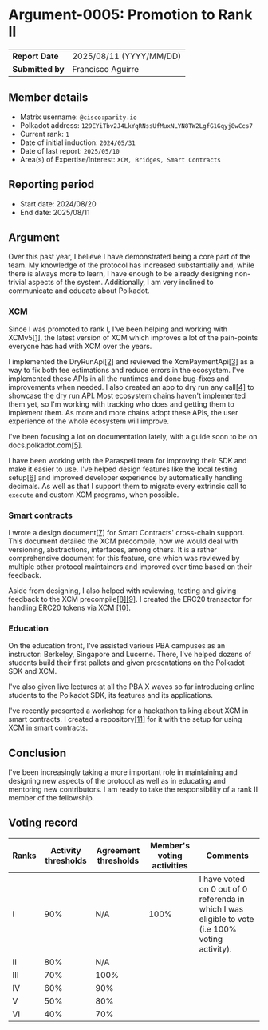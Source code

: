# Argument-0005: Promotion to Rank II

|                 |                                                                                             |
| --------------- | ------------------------------------------------------------------------------------------- |
| **Report Date** | 2025/08/11 (YYYY/MM/DD)                                                                     |
| **Submitted by**| Francisco Aguirre                                                                           |

## Member details

- Matrix username: `@cisco:parity.io`
- Polkadot address: `129EYiTbv2J4LkYqRNssUfMuxNLYN8TW2LgfG1Gqyj8wCcs7`
- Current rank: `1`
- Date of initial induction: `2024/05/31`
- Date of last report: `2025/05/10`
- Area(s) of Expertise/Interest: `XCM, Bridges, Smart Contracts`

## Reporting period

- Start date: 2024/08/20
- End date: 2025/08/11

## Argument

Over this past year, I believe I have demonstrated being a core part of the team.
My knowledge of the protocol has increased substantially and, while there is always more to learn, I have enough to be already designing non-trivial aspects of the system.
Additionally, I am very inclined to communicate and educate about Polkadot.

### XCM

Since I was promoted to rank I, I've been helping and working with XCMv5[\[1\]](https://github.com/polkadot-fellows/xcm-format/issues/60), the latest version of XCM which improves a lot of the pain-points everyone has had with XCM over the years.

I implemented the DryRunApi[\[2\]](https://github.com/paritytech/polkadot-sdk/pull/3872) and reviewed the XcmPaymentApi[\[3\]](https://github.com/paritytech/polkadot-sdk/pull/3607) as a way to fix both fee estimations and reduce errors in the ecosystem.
I've implemented these APIs in all the runtimes and done bug-fixes and improvements when needed.
I also created an app to dry run any call[\[4\]](https://forum.polkadot.network/t/a-website-to-dry-run-calls-with-any-origin/10786) to showcase the dry run API.
Most ecosystem chains haven't implemented them yet, so I'm working with tracking who does and getting them to implement them.
As more and more chains adopt these APIs, the user experience of the whole ecosystem will improve.

I've been focusing a lot on documentation lately, with a guide soon to be on docs.polkadot.com[\[5\]](https://github.com/polkadot-developers/polkadot-docs/pull/477).

I have been working with the Paraspell team for improving their SDK and make it easier to use.
I've helped design features like the local testing setup[\[6\]](https://paraspell.github.io/docs/sdk/xcmPallet.html#localhost-testing-setup) and improved developer experience by automatically handling decimals.
As well as that I support them to migrate every extrinsic call to `execute` and custom XCM programs, when possible.

### Smart contracts

I wrote a design document[\[7\]](https://docs.google.com/document/d/1ANrlaDZtIWPD9Q-CztyHGtTFdTh-I-AT3a_Bm0MZ2z4/edit?usp=sharing) for Smart Contracts' cross-chain support.
This document detailed the XCM precompile, how we would deal with versioning, abstractions, interfaces, among others.
It is a rather comprehensive document for this feature, one which was reviewed by multiple other protocol maintainers and improved over time based on their feedback.

Aside from designing, I also helped with reviewing, testing and giving feedback to the XCM precompile[\[8\]](https://github.com/paritytech/polkadot-sdk/pull/9126)[\[9\]](https://github.com/paritytech/polkadot-sdk/pull/9135).
I created the ERC20 transactor for handling ERC20 tokens via XCM [\[10\]](https://github.com/paritytech/polkadot-sdk/pull/7762).

### Education

On the education front, I've assisted various PBA campuses as an instructor: Berkeley, Singapore and Lucerne.
There, I've helped dozens of students build their first pallets and given presentations on the Polkadot SDK and XCM.

I've also given live lectures at all the PBA X waves so far introducing online students to the Polkadot SDK, its features and its applications.

I've recently presented a workshop for a hackathon talking about XCM in smart contracts.
I created a repository[\[11\]](https://github.com/franciscoaguirre/xcm-in-smart-contracts-workshop/) for it with the setup for using XCM in smart contracts.

## Conclusion

I've been increasingly taking a more important role in maintaining and designing new aspects of the protocol as well as in educating and mentoring new contributors.
I am ready to take the responsibility of a rank II member of the fellowship.

## Voting record

|  Ranks | Activity thresholds | Agreement thresholds | Member's voting activities | Comments |
|---|---|---|---|---|
|I  |90%   |N/A   |100%   |I have voted on 0 out of 0 referenda in which I was eligible to vote (i.e 100% voting activity).  |
|II |80%   |N/A   |   |  |
|III|70%   |100%  |   |  |
|IV |60%   |90%   |   |  |
|V  |50%   |80%   |   |  |
|VI |40%   |70%   |   |  |
